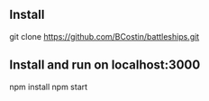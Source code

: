 ## Install
git clone https://github.com/BCostin/battleships.git

## Install and run on localhost:3000
npm install
npm start
